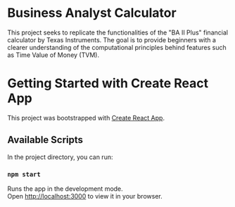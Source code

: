 # Business Analyst Calculator

This project seeks to replicate the functionalities of the "BA II Plus" financial calculator by Texas Instruments. The goal is to provide beginners with a clearer understanding of the computational principles behind features such as Time Value of Money (TVM).

# Getting Started with Create React App

This project was bootstrapped with [Create React App](https://github.com/facebook/create-react-app).

## Available Scripts

In the project directory, you can run:

### `npm start`

Runs the app in the development mode.\
Open [http://localhost:3000](http://localhost:3000) to view it in your browser.
